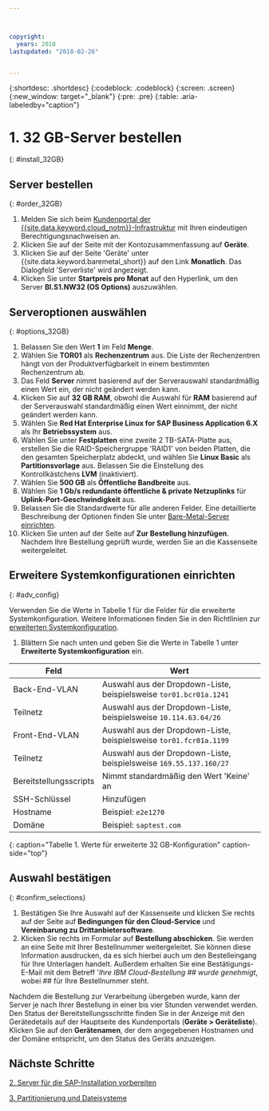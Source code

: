```yaml
---



copyright:
  years: 2018
lastupdated: "2018-02-26"


---
```


{:shortdesc: .shortdesc}
{:codeblock: .codeblock}
{:screen: .screen}
{:new_window: target="_blank"}
{:pre: .pre}
{:table: .aria-labeledby="caption"}

# 1. 32 GB-Server bestellen
{: #install_32GB}

## Server bestellen
{: #order_32GB}

1. Melden Sie sich beim [Kundenportal der {{site.data.keyword.cloud_notm}}-Infrastruktur](https://control.softlayer.com) mit Ihren eindeutigen Berechtigungsnachweisen an.
2. Klicken Sie auf der Seite mit der Kontozusammenfassung auf **Geräte**.
3. Klicken Sie auf der Seite 'Geräte' unter {{site.data.keyword.baremetal_short}} auf den Link **Monatlich**. Das Dialogfeld 'Serverliste' wird angezeigt.
4. Klicken Sie unter **Startpreis pro Monat** auf den Hyperlink, um den Server **BI.S1.NW32 (OS Options)** auszuwählen.

## Serveroptionen auswählen
{: #options_32GB}

1. Belassen Sie den Wert **1** im Feld **Menge**.
2. Wählen Sie **TOR01** als **Rechenzentrum** aus. Die Liste der Rechenzentren hängt von der Produktverfügbarkeit in einem bestimmten Rechenzentrum ab.
3. Das Feld **Server** nimmt basierend auf der Serverauswahl standardmäßig einen Wert ein, der nicht geändert werden kann.
4. Klicken Sie auf **32 GB RAM**, obwohl die Auswahl für **RAM** basierend auf der Serverauswahl standardmäßig einen Wert einnimmt, der nicht geändert werden kann.
5. Wählen Sie **Red Hat Enterprise Linux for SAP Business Application 6.X** als Ihr **Betriebssystem** aus.
6. Wählen Sie unter **Festplatten** eine zweite 2 TB-SATA-Platte aus, erstellen Sie die RAID-Speichergruppe 'RAID1' von beiden Platten, die den gesamten Speicherplatz abdeckt, und wählen Sie **Linux Basic** als **Partitionsvorlage** aus. Belassen Sie die Einstellung des Kontrollkästchens **LVM** (inaktiviert).
7. Wählen Sie **500 GB** als **Öffentliche Bandbreite** aus.
8.	Wählen Sie **1 Gb/s redundante öffentliche & private Netzuplinks** für **Uplink-Port-Geschwindigkeit** aus.
9. Belassen Sie die Standardwerte für alle anderen Felder. Eine detaillierte Beschreibung der Optionen finden Sie unter [Bare-Metal-Server einrichten](https://console.bluemix.net/docs/bare-metal/configuring.html#setting-up-your-bare-metal-servers).
10.	Klicken Sie unten auf der Seite auf **Zur Bestellung hinzufügen**. Nachdem Ihre Bestellung geprüft wurde, werden Sie an die Kassenseite weitergeleitet.

## Erweitere Systemkonfigurationen einrichten
{: #adv_config}

Verwenden Sie die Werte in Tabelle 1 für die Felder für die erweiterte Systemkonfiguration. Weitere Informationen finden Sie in den Richtlinien zur [erweiterten Systemkonfiguration](https://console.bluemix.net/docs/bare-metal/configuring.html#advanced-system-configuration).

1. Blättern Sie nach unten und geben Sie die Werte in Tabelle 1 unter **Erweiterte Systemkonfiguration** ein.

|              Feld               |      Wert                                                           |
| -------------------------------- | -------------------------------------------------------------------- |
|Back-End-VLAN                     | Auswahl aus der Dropdown-Liste, beispielsweise `tor01.bcr01a.1241`     |
|Teilnetz                          | Auswahl aus der Dropdown-Liste, beispielsweise `10.114.63.64/26`       |
|Front-End-VLAN                    | Auswahl aus der Dropdown-Liste, beispielsweise `tor01.fcr01a.1199`     |
|Teilnetz                          | Auswahl aus der Dropdown-Liste, beispielsweise `169.55.137.160/27`     |
|Bereitstellungsscripts            | Nimmt standardmäßig den Wert 'Keine' an                                                     |
|SSH-Schlüssel                     | Hinzufügen                                                                  |
|Hostname                          | Beispiel: `e2e1270`                                               |
|Domäne                            | Beispiel: `saptest.com`                                           |
{: caption="Tabelle 1. Werte für erweiterte 32 GB-Konfiguration" caption-side="top"}  

## Auswahl bestätigen
{: #confirm_selections}

1. Bestätigen Sie Ihre Auswahl auf der Kassenseite und klicken Sie rechts auf der Seite auf **Bedingungen für den Cloud-Service** und **Vereinbarung zu Drittanbietersoftware**.
2. Klicken Sie rechts im Formular auf **Bestellung abschicken**. Sie werden an eine Seite mit Ihrer Bestellnummer weitergeleitet. Sie können diese Information ausdrucken, da es sich hierbei auch um den Bestelleingang für Ihre Unterlagen handelt. Außerdem erhalten Sie eine Bestätigungs-E-Mail mit dem Betreff '*Ihre IBM Cloud-Bestellung ## wurde genehmigt*, wobei ## für Ihre Bestellnummer steht.

Nachdem die Bestellung zur Verarbeitung übergeben wurde, kann der Server je nach Ihrer Bestellung in einer bis vier Stunden verwendet werden. Den Status der Bereitstellungsschritte finden Sie in der Anzeige mit den Gerätedetails auf der Hauptseite des Kundenportals (**Geräte > Geräteliste**). Klicken Sie auf den **Gerätenamen**, der dem angegebenen Hostnamen und der Domäne entspricht, um den Status des Geräts anzuzeigen.

## Nächste Schritte
 
  [2. Server für die SAP-Installation vorbereiten](/docs/infrastructure/sap-netweaver-rhel-qrg/rhel-prepare-server-32GB.html)
  
  [3. Partitionierung und Dateisysteme](/docs/infrastructure/sap-netweaver-rhel-qrg/rhel-partition-32GB.html)
